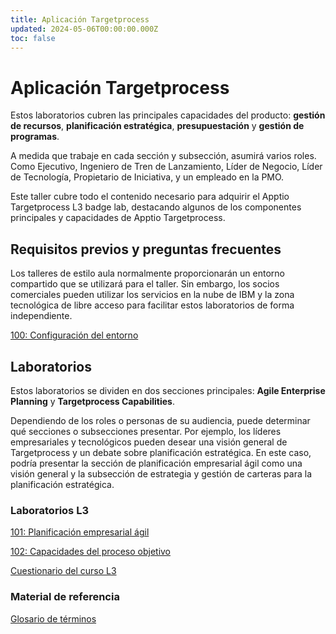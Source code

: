 ```yaml
---
title: Aplicación Targetprocess
updated: 2024-05-06T00:00:00.000Z
toc: false
---
```

# Aplicación Targetprocess

Estos laboratorios cubren las principales capacidades del producto: **gestión de recursos**, **planificación estratégica**, **presupuestación** y **gestión de programas**.

A medida que trabaje en cada sección y subsección, asumirá varios roles. Como Ejecutivo, Ingeniero de Tren de Lanzamiento, Líder de Negocio, Líder de Tecnología, Propietario de Iniciativa, y un empleado en la PMO.

Este taller cubre todo el contenido necesario para adquirir el Apptio Targetprocess L3 badge lab, destacando algunos de los componentes principales y capacidades de Apptio Targetprocess.

## Requisitos previos y preguntas frecuentes

Los talleres de estilo aula normalmente proporcionarán un entorno compartido que se utilizará para el taller. Sin embargo, los socios comerciales pueden utilizar los servicios en la nube de IBM y la zona tecnológica de libre acceso para facilitar estos laboratorios de forma independiente.

[100: Configuración del entorno](/apptio-targetprocess/100)

## Laboratorios

Estos laboratorios se dividen en dos secciones principales: **Agile Enterprise Planning** y **Targetprocess Capabilities**.

Dependiendo de los roles o personas de su audiencia, puede determinar qué secciones o subsecciones presentar. Por ejemplo, los líderes empresariales y tecnológicos pueden desear una visión general de Targetprocess y un debate sobre planificación estratégica. En este caso, podría presentar la sección de planificación empresarial ágil como una visión general y la subsección de estrategia y gestión de carteras para la planificación estratégica.

### Laboratorios L3

[101: Planificación empresarial ágil](/apptio-targetprocess/101)

[102: Capacidades del proceso objetivo](/apptio-targetprocess/102)

[Cuestionario del curso L3](https://learn.ibm.com/course/view.php?id=16366)

### Material de referencia

[Glosario de términos](/apptio-targetprocess/ref100)
